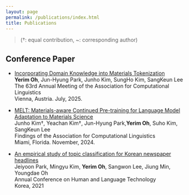 ```yaml
---
layout: page
permalink: /publications/index.html
title: Publications
---
```


> (†: equal contribution, ~: corresponding author)


## Conference Paper

- [Incorporating Domain Knowledge into Materials Tokenization]()<br>
  **Yerim Oh**, Jun-Hyung Park, Junho Kim, SungHo Kim, SangKeun Lee<br>
  The 63rd Annual Meeting of the Association for Computational Linguistics<br>
  Vienna, Austria. July, 2025.


- [MELT: Materials-aware Continued Pre-training for Language Model Adaptation to Materials Science](https://arxiv.org/abs/2410.15126)<br>
  Junho Kim†, Yeachan Kim†, Jun-Hyung Park,**Yerim Oh**, Suho Kim, SangKeun Lee<br>
  Findings of the Association for Computational Linguistics<br>
  Miami, Florida. November, 2024.


- [An empirical study of topic classification for Korean newspaper headlines](https://koreascience.kr/article/CFKO202130060688828.page)<br>
  Jeiyoon Park, Mingyu Kim, **Yerim Oh**, Sangwon Lee, Jiung Min, Youngdae Oh<br>
  Annual Conference on Human and Language Technology<br>
  Korea, 2021


<br>



  <br>

<br>
